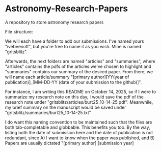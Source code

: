 # Astronomy-Research-Papers
A repository to store astronomy research papers 

File structure:

We will each have a folder to add our submissions. I've named yours 
"ivebeenoff", but you're free to name it as you wish. Mine is named 
"gritsblitz". 

Afterwards, the next folders are named "articles" and "summaries", where
"articles" contains the pdfs of the articles we've chosen to highlight and
"summaries" contains our summary of the desired paper.
From there, we will name each article/summary "[primary author][YY(year of
publication)]_[MM-DD-YY (date of your submission to the github)]". 

For instance, I am writing this README on October 14, 2025, so if I were to
summarize my research note on this day, I would save the pdf of the research
note under "gritsblitz/articles/burt25_10-14-25.pdf". Meanwhile, my brief
summary on the manuscript would be saved under
"gritsblitz/summaries/burt25_10-14-25.txt"

I do want this naming convention to be maintained such that the files are both
tab-completable and globbable. This benefits you too. By the way, listing both
the date of submission here and the date of publication is not redundant, since
A) I want to know when the paper was published, and
B) Papers are usually dictated "[primary author] [submission year]

